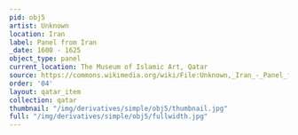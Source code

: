 ```yaml
---
pid: obj5
artist: Unknown
location: Iran
label: Panel from Iran
_date: 1600 - 1625
object_type: panel
current_location: The Museum of Islamic Art, Qatar
source: https://commons.wikimedia.org/wiki/File:Unknown,_Iran_-_Panel_from_Iran_-_Google_Art_Project.jpg
order: '04'
layout: qatar_item
collection: qatar
thumbnail: "/img/derivatives/simple/obj5/thumbnail.jpg"
full: "/img/derivatives/simple/obj5/fullwidth.jpg"
---
```

